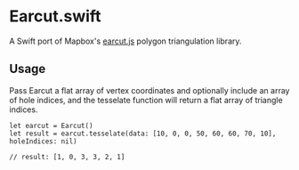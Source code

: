 # Earcut.swift
A Swift port of Mapbox's [earcut.js](https://github.com/mapbox/earcut) polygon triangulation library.

## Usage
Pass Earcut a flat array of vertex coordinates and optionally include an array of hole indices, and the tesselate function will return a flat array of triangle indices.

```
let earcut = Earcut()
let result = earcut.tesselate(data: [10, 0, 0, 50, 60, 60, 70, 10], holeIndices: nil)

// result: [1, 0, 3, 3, 2, 1]
```


